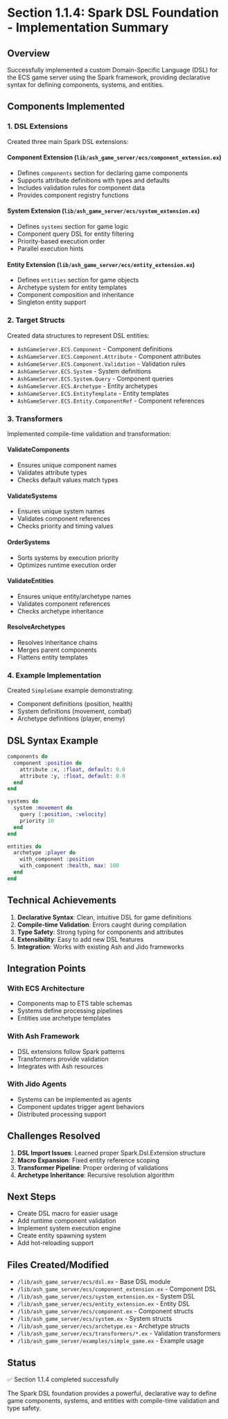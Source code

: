# Section 1.1.4: Spark DSL Foundation - Implementation Summary

## Overview
Successfully implemented a custom Domain-Specific Language (DSL) for the ECS game server using the Spark framework, providing declarative syntax for defining components, systems, and entities.

## Components Implemented

### 1. DSL Extensions
Created three main Spark DSL extensions:

#### Component Extension (`lib/ash_game_server/ecs/component_extension.ex`)
- Defines `components` section for declaring game components
- Supports attribute definitions with types and defaults
- Includes validation rules for component data
- Provides component registry functions

#### System Extension (`lib/ash_game_server/ecs/system_extension.ex`)
- Defines `systems` section for game logic
- Component query DSL for entity filtering
- Priority-based execution order
- Parallel execution hints

#### Entity Extension (`lib/ash_game_server/ecs/entity_extension.ex`)
- Defines `entities` section for game objects
- Archetype system for entity templates
- Component composition and inheritance
- Singleton entity support

### 2. Target Structs
Created data structures to represent DSL entities:

- `AshGameServer.ECS.Component` - Component definitions
- `AshGameServer.ECS.Component.Attribute` - Component attributes
- `AshGameServer.ECS.Component.Validation` - Validation rules
- `AshGameServer.ECS.System` - System definitions
- `AshGameServer.ECS.System.Query` - Component queries
- `AshGameServer.ECS.Archetype` - Entity archetypes
- `AshGameServer.ECS.EntityTemplate` - Entity templates
- `AshGameServer.ECS.Entity.ComponentRef` - Component references

### 3. Transformers
Implemented compile-time validation and transformation:

#### ValidateComponents
- Ensures unique component names
- Validates attribute types
- Checks default values match types

#### ValidateSystems
- Ensures unique system names
- Validates component references
- Checks priority and timing values

#### OrderSystems
- Sorts systems by execution priority
- Optimizes runtime execution order

#### ValidateEntities
- Ensures unique entity/archetype names
- Validates component references
- Checks archetype inheritance

#### ResolveArchetypes
- Resolves inheritance chains
- Merges parent components
- Flattens entity templates

### 4. Example Implementation
Created `SimpleGame` example demonstrating:
- Component definitions (position, health)
- System definitions (movement, combat)
- Archetype definitions (player, enemy)

## DSL Syntax Example

```elixir
components do
  component :position do
    attribute :x, :float, default: 0.0
    attribute :y, :float, default: 0.0
  end
end

systems do
  system :movement do
    query [:position, :velocity]
    priority 10
  end
end

entities do
  archetype :player do
    with_component :position
    with_component :health, max: 100
  end
end
```

## Technical Achievements

1. **Declarative Syntax**: Clean, intuitive DSL for game definitions
2. **Compile-time Validation**: Errors caught during compilation
3. **Type Safety**: Strong typing for components and attributes
4. **Extensibility**: Easy to add new DSL features
5. **Integration**: Works with existing Ash and Jido frameworks

## Integration Points

### With ECS Architecture
- Components map to ETS table schemas
- Systems define processing pipelines
- Entities use archetype templates

### With Ash Framework
- DSL extensions follow Spark patterns
- Transformers provide validation
- Integrates with Ash resources

### With Jido Agents
- Systems can be implemented as agents
- Component updates trigger agent behaviors
- Distributed processing support

## Challenges Resolved

1. **DSL Import Issues**: Learned proper Spark.Dsl.Extension structure
2. **Macro Expansion**: Fixed entity reference scoping
3. **Transformer Pipeline**: Proper ordering of validations
4. **Archetype Inheritance**: Recursive resolution algorithm

## Next Steps
- Create DSL macro for easier usage
- Add runtime component validation
- Implement system execution engine
- Create entity spawning system
- Add hot-reloading support

## Files Created/Modified
- `/lib/ash_game_server/ecs/dsl.ex` - Base DSL module
- `/lib/ash_game_server/ecs/component_extension.ex` - Component DSL
- `/lib/ash_game_server/ecs/system_extension.ex` - System DSL
- `/lib/ash_game_server/ecs/entity_extension.ex` - Entity DSL
- `/lib/ash_game_server/ecs/component.ex` - Component structs
- `/lib/ash_game_server/ecs/system.ex` - System structs
- `/lib/ash_game_server/ecs/archetype.ex` - Archetype structs
- `/lib/ash_game_server/ecs/transformers/*.ex` - Validation transformers
- `/lib/ash_game_server/examples/simple_game.ex` - Example usage

## Status
✅ Section 1.1.4 completed successfully

The Spark DSL foundation provides a powerful, declarative way to define game components, systems, and entities with compile-time validation and type safety.